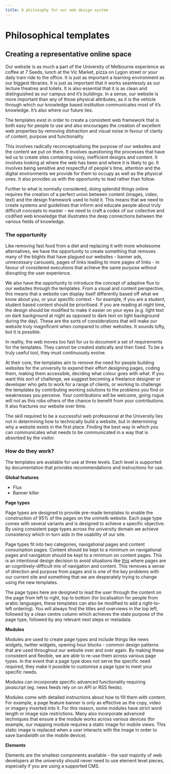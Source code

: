 ```yaml
---
title: A philosophy for our web design system
---
```


# Philosophical templates

## Creating a representative online space

Our website is as much a part of the University of Melbourne experience as coffee at 7 Seeds,  lunch at the Vic Market, pizza on Lygon street or your daily tram ride to the office. It is just as important a learning environment as our biggest libraries. It is just as important that it works seamlessly as our lecture theatres and toilets. It is also essential that it is as clean and distinguished as our campus and it’s buildings. In a sense, our website is more important than any of those physical attributes, as it is the vehicle through which our knowledge based institution communicates most of it’s knowledge.  It’s also where our future lies.

The templates exist in order to create a consistent web framework that is both easy for people to use and also encourages the creation of excellent web properties by removing distraction and visual noise in favour of clarity of content, purpose and functionality

This involves radically reconceptualising the purpose of our websites and the content we put on them. It involves questioning the processes that have led us to create sites containing noisy, inefficient designs and content. It involves looking at where the web has been and where it is likely to go. It involves being sensitive and respectful of people's time, attention and the digital environments we provide for them to occupy as well as the physical ones. It also provides us with the opportunity to lead rather than follow.

Further to what is normally considered, doing splendid things online requires the creation of a perfect union between content (images, video, text) and the design framework used to hold it. This means that we need to create systems and guidelines that inform and educate people about truly difficult concepts to master - we need to craft a codex of our collective and codified web knowledge that illustrates the deep connections between the various fields of knowledge.

### The opportunity

Like removing fast food from a diet and replacing it with more wholesome alternatives, we have the opportunity to create something that removes many of the blights that have plagued our websites - banner ads, unnecessary carousels, pages of links leading to more pages of links - in favour of considered executions that achieve the same purpose without disrupting the user experience.

We also have the opportunity to introduce the concept of adaptive flux to our websites through the templates. From a visual and content perspective, this means that a website can display itself differently based off what we know about you, or your specific context - for example, if you are a student, student based content should be prioritised. If you are reading at night time, the design should be modified to make it easier on your eyes (e.g. light text on dark background at night as opposed to dark text on light background during the day). These are the sorts of considerations that will make our website truly magnificent when compared to other websites. It sounds lofty, but it is possible.

In reality, the web moves too fast for us to document a set of requirements for the templates. They cannot be created statically and then fixed. To be a truly useful tool, they must continuously evolve.

At their core, the templates aim to remove the need for people building websites for the university to expend their effort designing pages, coding them, making them accessible, deciding what colour goes with what. If you want this sort of challenge, we suggest becoming a freelance designer or developer who gets to work for a range of clients, or working to challenge the templates by contributing working solutions to the problems you find or weaknesses you perceive. Your contributions will be welcome, going rogue will not as this robs others of the chance to benefit from your contributions. It also fractures our website over time.

The skill required to be a successful web professional at the University lies not in determining how to technically build a website, but in determining why a website exists in the first place. Finding the best way in which you can communicates what needs to be communicated in a way that is absorbed by the visitor.

### How do they work?

The templates are available for use at three levels. Each level is supported by documentation that provides recommendations and instructions for use.

**Global features**
- Flux
- Banner killer

**Page types**

Page types are designed to provide pre-made templates to enable the construction of 95% of the pages on the unimelb website. Each page type comes with several variants and is designed to achieve a specific objective. By using consistent page types across the university domain we achieve consistency which in-turn aids in the usability of our site.

Page types fit into two categories, navigational pages and content consumption pages. Content should be kept to a minimum on navigational pages and navigation should be kept to a minimum on content pages. This is an intentional design decision to avoid situations like [this](http://dl.tagell.com/image/2q2C2f09390R) where pages are an cognitively-difficult mix of navigation and content. This removes  a sense of direction and purpose from pages and is one of the key problems with our current site and something that we are desperately trying to change using the new templates.

The page types here are designed to lead the user through the content on the page from left to right, top to bottom (for localisation for people from arabic languages, these templates can also be modified to add a right-to-left ordering). You will always find the titles and overviews in the top left, followed by a clean centre column which achieves the state purpose of the page type, followed by any relevant next steps or metadata.

**Modules**

Modules are used to create page types and include things like news widgets, twitter widgets, opening hour blocks - common design patterns that are used throughout our website over and over again. By making these consistent and flexible, we are able to re-use them across various page types. In the event that a page type does not serve the specific need required, they make it possible to customise a page type to meet your specific needs.

Modules can incorporate specific advanced functionality requiring javascript (eg. news feeds rely on on API or RSS feeds).

Modules come with detailed instructions about how to fill them with content. For example, a page feature banner is only as effective as the copy, video or imagery inserted into it. For this reason, some modules have strict word length or image size restrictions. Many also incorporate advanced techniques that ensure a the module works across various devices (for example, our mapping module requires a static image for mobile views. This static image is replaced when a user interacts with the image in order to save bandwidth on the mobile device).

**Elements**

Elements are the smallest components available - the vast majority of web developers at the university should never need to use element level pieces, especially if you are using a supported CMS.

